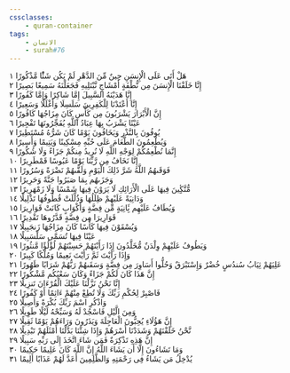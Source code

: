 ```yaml
---
cssclasses:
    - quran-container
tags:
    - الانسان
    - surah#76
---
```


هَلْ أَتَى عَلَى الْإِنسَنِ حِينٌ مِّنَ الدَّهْرِ لَمْ يَكُن شَئًْا مَّذْكُورًا  ١<br>
إِنَّا خَلَقْنَا الْإِنسَنَ مِن نُّطْفَةٍ أَمْشَاجٍ نَّبْتَلِيهِ فَجَعَلْنَهُ سَمِيعًا بَصِيرًا  ٢<br>
إِنَّا هَدَيْنَهُ السَّبِيلَ إِمَّا شَاكِرًا وَإِمَّا كَفُورًا  ٣<br>
إِنَّا أَعْتَدْنَا لِلْكَفِرِينَ سَلَسِلَا وَأَغْلَلًا وَسَعِيرًا  ٤<br>
إِنَّ الْأَبْرَارَ يَشْرَبُونَ مِن كَأْسٍ كَانَ مِزَاجُهَا كَافُورًا  ٥<br>
عَيْنًا يَشْرَبُ بِهَا عِبَادُ اللَّهِ يُفَجِّرُونَهَا تَفْجِيرًا  ٦<br>
يُوفُونَ بِالنَّذْرِ وَيَخَافُونَ يَوْمًا كَانَ شَرُّهُ مُسْتَطِيرًا  ٧<br>
وَيُطْعِمُونَ الطَّعَامَ عَلَى حُبِّهِ مِسْكِينًا وَيَتِيمًا وَأَسِيرًا  ٨<br>
إِنَّمَا نُطْعِمُكُمْ لِوَجْهِ اللَّهِ لَا نُرِيدُ مِنكُمْ جَزَاءً وَلَا شُكُورًا  ٩<br>
إِنَّا نَخَافُ مِن رَّبِّنَا يَوْمًا عَبُوسًا قَمْطَرِيرًا  ١۰<br>
فَوَقَىهُمُ اللَّهُ شَرَّ ذَلِكَ الْيَوْمِ وَلَقَّىهُمْ نَضْرَةً وَسُرُورًا  ١١<br>
وَجَزَىهُم بِمَا صَبَرُوا جَنَّةً وَحَرِيرًا  ١٢<br>
مُّتَّكِِٔينَ فِيهَا عَلَى الْأَرَائِكِ لَا يَرَوْنَ فِيهَا شَمْسًا وَلَا زَمْهَرِيرًا  ١٣<br>
وَدَانِيَةً عَلَيْهِمْ ظِلَلُهَا وَذُلِّلَتْ قُطُوفُهَا تَذْلِيلًا  ١٤<br>
وَيُطَافُ عَلَيْهِم بَِٔانِيَةٍ مِّن فِضَّةٍ وَأَكْوَابٍ كَانَتْ قَوَارِيرَا  ١٥<br>
قَوَارِيرَا مِن فِضَّةٍ قَدَّرُوهَا تَقْدِيرًا  ١٦<br>
وَيُسْقَوْنَ فِيهَا كَأْسًا كَانَ مِزَاجُهَا زَنجَبِيلًا  ١٧<br>
عَيْنًا فِيهَا تُسَمَّى سَلْسَبِيلًا  ١٨<br>
وَيَطُوفُ عَلَيْهِمْ وِلْدَنٌ مُّخَلَّدُونَ إِذَا رَأَيْتَهُمْ حَسِبْتَهُمْ لُؤْلُؤًا مَّنثُورًا  ١٩<br>
وَإِذَا رَأَيْتَ ثَمَّ رَأَيْتَ نَعِيمًا وَمُلْكًا كَبِيرًا  ٢۰<br>
عَلِيَهُمْ ثِيَابُ سُندُسٍ خُضْرٌ وَإِسْتَبْرَقٌ وَحُلُّوا أَسَاوِرَ مِن فِضَّةٍ وَسَقَىهُمْ رَبُّهُمْ شَرَابًا طَهُورًا  ٢١<br>
إِنَّ هَذَا كَانَ لَكُمْ جَزَاءً وَكَانَ سَعْيُكُم مَّشْكُورًا  ٢٢<br>
إِنَّا نَحْنُ نَزَّلْنَا عَلَيْكَ الْقُرْءَانَ تَنزِيلًا  ٢٣<br>
فَاصْبِرْ لِحُكْمِ رَبِّكَ وَلَا تُطِعْ مِنْهُمْ ءَاثِمًا أَوْ كَفُورًا  ٢٤<br>
وَاذْكُرِ اسْمَ رَبِّكَ بُكْرَةً وَأَصِيلًا  ٢٥<br>
وَمِنَ الَّيْلِ فَاسْجُدْ لَهُ وَسَبِّحْهُ لَيْلًا طَوِيلًا  ٢٦<br>
إِنَّ هَؤُلَاءِ يُحِبُّونَ الْعَاجِلَةَ وَيَذَرُونَ وَرَاءَهُمْ يَوْمًا ثَقِيلًا  ٢٧<br>
نَّحْنُ خَلَقْنَهُمْ وَشَدَدْنَا أَسْرَهُمْ وَإِذَا شِئْنَا بَدَّلْنَا أَمْثَلَهُمْ تَبْدِيلًا  ٢٨<br>
إِنَّ هَذِهِ تَذْكِرَةٌ فَمَن شَاءَ اتَّخَذَ إِلَى رَبِّهِ سَبِيلًا  ٢٩<br>
وَمَا تَشَاءُونَ إِلَّا أَن يَشَاءَ اللَّهُ إِنَّ اللَّهَ كَانَ عَلِيمًا حَكِيمًا  ٣۰<br>
يُدْخِلُ مَن يَشَاءُ فِى رَحْمَتِهِ وَالظَّلِمِينَ أَعَدَّ لَهُمْ عَذَابًا أَلِيمًا  ٣١<br>
